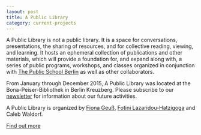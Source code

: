 ```yaml
---
layout: post
title: A Public Library
category: current-projects
---
```


A Public Library is not a public library. It is a space for conversations, presentations, the sharing of resources, and for collective reading, viewing, and learning. It hosts an ephemeral collection of publications and other materials, which will provide a foundation for, and expand along with, a series of public programs, workshops, and classes organized in conjunction with [The Public School Berlin](http://berlin.thepublicschool.org) as well as other collaborators.

From January through December 2015, A Public Library was located at the Bona-Peiser-Bibliothek in Berlin Kreuzberg. Please subscribe to our [newsletter](http://apubliclibrary.us10.list-manage.com/subscribe/post?u=3cde2705805445b783eee39a8&id=53b2e50c2d) for information about our future activities.

A Public Library is organized by [Fiona Geuß](http://www.fionageuss.net/), [Fotini Lazaridou-Hatzigoga](http://www.otherspaces.net/) and Caleb Waldorf. 

[Find out more](http://apubliclibrary.org)